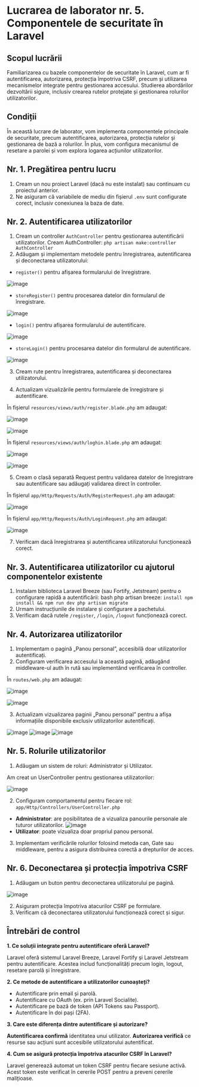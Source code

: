 # Lucrarea de laborator nr. 5. Componentele de securitate în Laravel

## Scopul lucrării

Familiarizarea cu bazele componentelor de securitate în Laravel, cum ar fi autentificarea, autorizarea, protecția împotriva CSRF, precum și utilizarea mecanismelor integrate pentru gestionarea accesului.
Studierea abordărilor dezvoltării sigure, inclusiv crearea rutelor protejate și gestionarea rolurilor utilizatorilor.

## Condiții
În această lucrare de laborator, vom implementa componentele principale de securitate, precum autentificarea, autorizarea, protecția rutelor și gestionarea de bază a rolurilor. În plus, vom configura mecanismul de resetare a parolei și vom explora logarea acțiunilor utilizatorilor.

## Nr. 1. Pregătirea pentru lucru
1. Cream un nou proiect Laravel (dacă nu este instalat) sau continuam cu proiectul anterior.
2. Ne asiguram că variabilele de mediu din fișierul `.env` sunt configurate corect, inclusiv conexiunea la baza de date.

## Nr. 2. Autentificarea utilizatorilor
1. Cream un controller `AuthController` pentru gestionarea autentificării utilizatorilor.
 Cream AuthController: `php artisan make:controller AuthController`
2. Adăugam și implementam metodele pentru înregistrarea, autentificarea și deconectarea utilizatorului:
 - `register()` pentru afișarea formularului de înregistrare.

 ![image](https://github.com/user-attachments/assets/f37a4235-3960-468c-bfa8-397870524346)

 - `storeRegister()` pentru procesarea datelor din formularul de înregistrare.
   
 ![image](https://github.com/user-attachments/assets/06e8f984-ce84-4890-9e4f-77d34c025cc1)

 - `login()` pentru afișarea formularului de autentificare.
   
  ![image](https://github.com/user-attachments/assets/65218a0f-b87e-44a5-a45a-c08301eeca2e)

 - `storeLogin()` pentru procesarea datelor din formularul de autentificare.
   
![image](https://github.com/user-attachments/assets/6c421124-d96f-4944-bf88-639a73b792ef)

3. Cream rute pentru înregistrarea, autentificarea și deconectarea utilizatorului.

4. Actualizam vizualizările pentru formularele de înregistrare și autentificare.
   
În fișierul `resources/views/auth/register.blade.php` am adaugat:

![image](https://github.com/user-attachments/assets/ff685dd0-a4bf-459d-a95f-a3abebba803d)

![image](https://github.com/user-attachments/assets/0956418c-760e-44c5-b83a-1fda2aeb204e)

În fișierul `resources/views/auth/loghin.blade.php` am adaugat:

![image](https://github.com/user-attachments/assets/4aa8697d-ad61-4591-be5b-0475565ef390)

![image](https://github.com/user-attachments/assets/fc3197ff-702b-4b03-8521-5c2628553ff9)


5. Cream o clasă separată Request pentru validarea datelor de înregistrare sau autentificare sau adăugați validarea direct în controller.
   
În fișierul `app/Http/Requests/Auth/RegisterRequest.php` am adaugat:

![image](https://github.com/user-attachments/assets/cd099e47-558e-44e3-a13d-16a84ae1d291)

În fișierul `app/Http/Requests/Auth/LoginRequest.php` am adaugat:

![image](https://github.com/user-attachments/assets/ffc9abc3-a6b2-4a1d-a6c1-e83ef67e52b1)

7. Verificam dacă înregistrarea și autentificarea utilizatorului funcționează corect.

## Nr. 3. Autentificarea utilizatorilor cu ajutorul componentelor existente
1. Instalam biblioteca Laravel Breeze (sau Fortify, Jetstream) pentru o configurare rapidă a autentificării:
bash php artisan breeze:
`install npm install && npm run dev php artisan migrate`
2. Urmam instrucțiunile de instalare și configurare a pachetului.
3. Verificam dacă rutele `/register`, `/login`, `/logout` funcționează corect.

## Nr. 4. Autorizarea utilizatorilor
1. Implementam o pagină „Panou personal”, accesibilă doar utilizatorilor autentificați.
2. Configuram verificarea accesului la această pagină, adăugând middleware-ul auth în rută sau implementând verificarea în controller.

În `routes/web.php` am adaugat:

![image](https://github.com/user-attachments/assets/07bed36e-1a25-494e-a595-e7d9df1d6e7f)

![image](https://github.com/user-attachments/assets/ccb6d12e-4062-4038-9243-82b6a669833f)


3. Actualizam vizualizarea paginii „Panou personal” pentru a afișa informațiile disponibile exclusiv utilizatorilor autentificați.

![image](https://github.com/user-attachments/assets/6d88489c-0d3b-4f3e-9125-e1c35c093382)
![image](https://github.com/user-attachments/assets/23de9707-6e92-4e1d-817b-960bd5bc3742)
![image](https://github.com/user-attachments/assets/e3e9dc10-8b16-439d-aeeb-0dd59973da07)


## Nr. 5. Rolurile utilizatorilor
1. Adăugam un sistem de roluri: Administrator și Utilizator.
   
Am creat un UserController pentru gestionarea utilizatorilor:

![image](https://github.com/user-attachments/assets/9e8151e8-a64f-4714-bd2b-7734a322fe82)

2. Configuram comportamentul pentru fiecare rol: `app/Http/Controllers/UserController.php`
 - **Administrator**: are posibilitatea de a vizualiza panourile personale ale tuturor utilizatorilor.
 ![image](https://github.com/user-attachments/assets/7a515eeb-49b1-48a5-be49-2a5f65dd9d72)
 - **Utilizator**: poate vizualiza doar propriul panou personal.
3. Implementam verificările rolurilor folosind metoda can, Gate sau middleware, pentru a asigura distribuirea corectă a drepturilor de acces.

## Nr. 6. Deconectarea și protecția împotriva CSRF
1. Adăugam un buton pentru deconectarea utilizatorului pe pagină.

![image](https://github.com/user-attachments/assets/9df3b6a7-1078-4a38-9651-e10c874cb178)

2. Asiguram protecția împotriva atacurilor CSRF pe formulare.
3. Verificam că deconectarea utilizatorului funcționează corect și sigur.

## Întrebări de control
**1. Ce soluții integrate pentru autentificare oferă Laravel?**

Laravel oferă sistemul Laravel Breeze, Laravel Fortify și Laravel Jetstream pentru autentificare. Acestea includ funcționalități precum login, logout, resetare parolă și înregistrare.

**2. Ce metode de autentificare a utilizatorilor cunoașteți?**

 - Autentificare prin email și parolă.
 - Autentificare cu OAuth (ex. prin Laravel Socialite).
 - Autentificare pe bază de token (API Tokens sau Passport).
 - Autentificare în doi pași (2FA).

**3. Care este diferența dintre autentificare și autorizare?**

**Autentificarea confirmă** identitatea unui utilizator.
**Autorizarea verifică** ce resurse sau acțiuni sunt accesibile utilizatorului autentificat.

**4. Cum se asigură protecția împotriva atacurilor CSRF în Laravel?**

Laravel generează automat un token CSRF pentru fiecare sesiune activă. Acest token este verificat în cererile POST pentru a preveni cererile malițioase.
